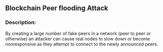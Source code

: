 ## Blockchain Peer flooding Attack

### Description:

By creating a large number of fake peers in a network (peer to peer or otherwise) an attacker can cause real nodes to slow down or become nonresponsive as they attempt to connect to the newly announced peers.